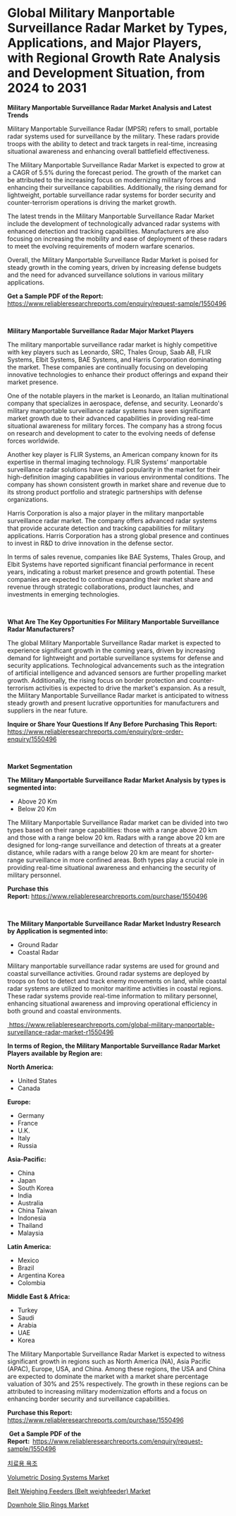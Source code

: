<p><h1>Global Military Manportable Surveillance Radar Market by Types, Applications, and Major Players, with Regional Growth Rate Analysis and Development Situation, from 2024 to 2031</h1></p><p><strong>Military Manportable Surveillance Radar Market Analysis and Latest Trends</strong></p>
<p><p>Military Manportable Surveillance Radar (MPSR) refers to small, portable radar systems used for surveillance by the military. These radars provide troops with the ability to detect and track targets in real-time, increasing situational awareness and enhancing overall battlefield effectiveness.</p><p>The Military Manportable Surveillance Radar Market is expected to grow at a CAGR of 5.5% during the forecast period. The growth of the market can be attributed to the increasing focus on modernizing military forces and enhancing their surveillance capabilities. Additionally, the rising demand for lightweight, portable surveillance radar systems for border security and counter-terrorism operations is driving the market growth.</p><p>The latest trends in the Military Manportable Surveillance Radar Market include the development of technologically advanced radar systems with enhanced detection and tracking capabilities. Manufacturers are also focusing on increasing the mobility and ease of deployment of these radars to meet the evolving requirements of modern warfare scenarios.</p><p>Overall, the Military Manportable Surveillance Radar Market is poised for steady growth in the coming years, driven by increasing defense budgets and the need for advanced surveillance solutions in various military applications.</p></p>
<p><strong>Get a Sample PDF of the Report:&nbsp;</strong> <a href="https://www.reliableresearchreports.com/enquiry/request-sample/1550496">https://www.reliableresearchreports.com/enquiry/request-sample/1550496</a></p>
<p>&nbsp;</p>
<p><strong>Military Manportable Surveillance Radar Major Market Players</strong></p>
<p><p>The military manportable surveillance radar market is highly competitive with key players such as Leonardo, SRC, Thales Group, Saab AB, FLIR Systems, Elbit Systems, BAE Systems, and Harris Corporation dominating the market. These companies are continually focusing on developing innovative technologies to enhance their product offerings and expand their market presence.</p><p>One of the notable players in the market is Leonardo, an Italian multinational company that specializes in aerospace, defense, and security. Leonardo's military manportable surveillance radar systems have seen significant market growth due to their advanced capabilities in providing real-time situational awareness for military forces. The company has a strong focus on research and development to cater to the evolving needs of defense forces worldwide.</p><p>Another key player is FLIR Systems, an American company known for its expertise in thermal imaging technology. FLIR Systems' manportable surveillance radar solutions have gained popularity in the market for their high-definition imaging capabilities in various environmental conditions. The company has shown consistent growth in market share and revenue due to its strong product portfolio and strategic partnerships with defense organizations.</p><p>Harris Corporation is also a major player in the military manportable surveillance radar market. The company offers advanced radar systems that provide accurate detection and tracking capabilities for military applications. Harris Corporation has a strong global presence and continues to invest in R&D to drive innovation in the defense sector.</p><p>In terms of sales revenue, companies like BAE Systems, Thales Group, and Elbit Systems have reported significant financial performance in recent years, indicating a robust market presence and growth potential. These companies are expected to continue expanding their market share and revenue through strategic collaborations, product launches, and investments in emerging technologies.</p></p>
<p>&nbsp;</p>
<p><strong>What Are The Key Opportunities For Military Manportable Surveillance Radar Manufacturers?</strong></p>
<p><p>The global Military Manportable Surveillance Radar market is expected to experience significant growth in the coming years, driven by increasing demand for lightweight and portable surveillance systems for defense and security applications. Technological advancements such as the integration of artificial intelligence and advanced sensors are further propelling market growth. Additionally, the rising focus on border protection and counter-terrorism activities is expected to drive the market's expansion. As a result, the Military Manportable Surveillance Radar market is anticipated to witness steady growth and present lucrative opportunities for manufacturers and suppliers in the near future.</p></p>
<p><strong>Inquire or Share Your Questions If Any Before Purchasing This Report:</strong> <a href="https://www.reliableresearchreports.com/enquiry/pre-order-enquiry/1550496">https://www.reliableresearchreports.com/enquiry/pre-order-enquiry/1550496</a></p>
<p>&nbsp;</p>
<p><strong>Market Segmentation</strong></p>
<p><strong>The Military Manportable Surveillance Radar Market Analysis by types is segmented into:</strong></p>
<p><ul><li>Above 20 Km</li><li>Below 20 Km</li></ul></p>
<p><p>The Military Manportable Surveillance Radar market can be divided into two types based on their range capabilities: those with a range above 20 km and those with a range below 20 km. Radars with a range above 20 km are designed for long-range surveillance and detection of threats at a greater distance, while radars with a range below 20 km are meant for shorter-range surveillance in more confined areas. Both types play a crucial role in providing real-time situational awareness and enhancing the security of military personnel.</p></p>
<p><strong>Purchase this Report:&nbsp;</strong><a href="https://www.reliableresearchreports.com/purchase/1550496">https://www.reliableresearchreports.com/purchase/1550496</a></p>
<p>&nbsp;</p>
<p><strong>The Military Manportable Surveillance Radar Market Industry Research by Application is segmented into:</strong></p>
<p><ul><li>Ground Radar</li><li>Coastal Radar</li></ul></p>
<p><p>Military manportable surveillance radar systems are used for ground and coastal surveillance activities. Ground radar systems are deployed by troops on foot to detect and track enemy movements on land, while coastal radar systems are utilized to monitor maritime activities in coastal regions. These radar systems provide real-time information to military personnel, enhancing situational awareness and improving operational efficiency in both ground and coastal environments.</p></p>
<p><a href="https://www.reliableresearchreports.com/global-military-manportable-surveillance-radar-market-r1550496">&nbsp;https://www.reliableresearchreports.com/global-military-manportable-surveillance-radar-market-r1550496</a></p>
<p><strong>In terms of Region, the Military Manportable Surveillance Radar Market Players available by Region are:</strong></p>
<p>
    <p> <strong> North America: </strong>
        <ul>
            <li>United States</li>
            <li>Canada</li>
        </ul>
        </p> 
    <p> <strong> Europe: </strong>
        <ul>
            <li>Germany</li>
            <li>France</li>
            <li>U.K.</li>
            <li>Italy</li>
            <li>Russia</li>
        </ul>
        </p> 
    <p> <strong> Asia-Pacific: </strong>
        <ul>
            <li>China</li>
            <li>Japan</li>
            <li>South Korea</li>
            <li>India</li>
            <li>Australia</li>
            <li>China Taiwan</li>
            <li>Indonesia</li>
            <li>Thailand</li>
            <li>Malaysia</li>
        </ul>
        </p> 
    <p> <strong> Latin America: </strong>
        <ul>
            <li>Mexico</li>
            <li>Brazil</li>
            <li>Argentina Korea</li>
            <li>Colombia</li>
        </ul>
        </p> 
    <p> <strong> Middle East & Africa: </strong>
        <ul>
            <li>Turkey</li>
            <li>Saudi</li>
            <li>Arabia</li>
            <li>UAE</li>
            <li>Korea</li>
        </ul>
    </p>
    </p>
<p><p>The Military Manportable Surveillance Radar Market is expected to witness significant growth in regions such as North America (NA), Asia Pacific (APAC), Europe, USA, and China. Among these regions, the USA and China are expected to dominate the market with a market share percentage valuation of 30% and 25% respectively. The growth in these regions can be attributed to increasing military modernization efforts and a focus on enhancing border security and surveillance capabilities.</p></p>
<p><strong>Purchase this Report: </strong><a href="https://www.reliableresearchreports.com/purchase/1550496">https://www.reliableresearchreports.com/purchase/1550496</a></p>
<p>&nbsp;<strong>Get a Sample PDF of the Report:&nbsp;&nbsp;</strong><a href="https://www.reliableresearchreports.com/enquiry/request-sample/1550496">https://www.reliableresearchreports.com/enquiry/request-sample/1550496</a></p>
<p><strong></strong></p>
<p><p><a href="https://github.com/LoganRew1964/Market-Research-Report-List-2/blob/main/431383369406.md">치료용 욕조</a></p><p><a href="https://github.com/joanneharris67856/Market-Research-Report-List-1/blob/main/volumetric-dosing-systems-market.md">Volumetric Dosing Systems Market</a></p><p><a href="https://github.com/BobbyMartinebXfnV/Market-Research-Report-List-1/blob/main/belt-weighing-feeders-belt-weighfeeder-market.md">Belt Weighing Feeders (Belt weighfeeder) Market</a></p><p><a href="https://github.com/rakibtthstu9900/Market-Research-Report-List-1/blob/main/downhole-slip-rings-market.md">Downhole Slip Rings Market</a></p></p>